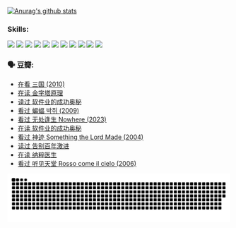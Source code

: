 
[![Anurag's github stats](https://github-readme-stats.vercel.app/api?username=w940853815)](https://github.com/anuraghazra/github-readme-stats)

### Skills:

<code><img height="32" src="https://cdn.jsdelivr.net/npm/simple-icons@v5/icons/python.svg"></code>
<code><img height="32" src="https://cdn.jsdelivr.net/npm/simple-icons@v5/icons/javascript.svg"></code>
<code><img height="32" src="https://cdn.jsdelivr.net/npm/simple-icons@v5/icons/django.svg"></code>
<code><img height="32" src="https://cdn.jsdelivr.net/npm/simple-icons@v5/icons/flask.svg"></code>
<code><img height="32" src="https://cdn.jsdelivr.net/npm/simple-icons@v5/icons/vuetify.svg"></code>
<code><img height="32" src="https://cdn.jsdelivr.net/npm/simple-icons@v5/icons/git.svg"></code>
<code><img height="32" src="https://cdn.jsdelivr.net/npm/simple-icons@v5/icons/docker.svg"></code>
<code><img height="32" src="https://cdn.jsdelivr.net/npm/simple-icons@v5/icons/postgresql.svg"></code>
<code><img height="32" src="https://cdn.jsdelivr.net/npm/simple-icons@v5/icons/elasticsearch.svg"></code>
<code><img height="32" src="https://cdn.jsdelivr.net/npm/simple-icons@v5/icons/macos.svg"></code>
<code><img height="32" src="https://cdn.jsdelivr.net/npm/simple-icons@v5/icons/linux.svg"></code>

### 🗣 豆瓣:

<!-- DOUBAN-ACTIVITIES:START -->
- [在看 三国‎ (2010)](https://www.douban.com/people/136069238/status/4430559482/?_i=99870440)
- [在读 金字塔原理](https://www.douban.com/people/136069238/status/4424812753/?_i=99870440)
- [读过 软件业的成功奥秘](https://www.douban.com/people/136069238/status/4424809958/?_i=99870440)
- [看过 蝙蝠 박쥐‎ (2009)](https://www.douban.com/people/136069238/status/4422787315/?_i=99870440)
- [看过 无处逢生 Nowhere‎ (2023)](https://www.douban.com/people/136069238/status/4416454713/?_i=99870440)
- [在读 软件业的成功奥秘](https://www.douban.com/people/136069238/status/4414815312/?_i=99870440)
- [看过 神迹 Something the Lord Made‎ (2004)](https://www.douban.com/people/136069238/status/4409691983/?_i=99870440)
- [读过 告别百年激进](https://www.douban.com/people/136069238/status/4406414036/?_i=99870440)
- [在读 纳粹医生](https://www.douban.com/people/136069238/status/4406413750/?_i=99870440)
- [看过 听见天堂 Rosso come il cielo‎ (2006)](https://www.douban.com/people/136069238/status/4401902014/?_i=99870440)
<!-- DOUBAN-ACTIVITIES:END -->


![Snake animation](https://raw.githubusercontent.com/w940853815/w940853815/output/github-contribution-grid-snake.svg)

<!--
**w940853815/w940853815** is a ✨ _special_ ✨ repository because its `README.md` (this file) appears on your GitHub profile.

Here are some ideas to get you started:

- 🔭 I’m currently working on ...
- 🌱 I’m currently learning ...
- 👯 I’m looking to collaborate on ...
- 🤔 I’m looking for help with ...
- 💬 Ask me about ...
- 📫 How to reach me: ...
- 😄 Pronouns: ...
- ⚡ Fun fact: ...
-->
